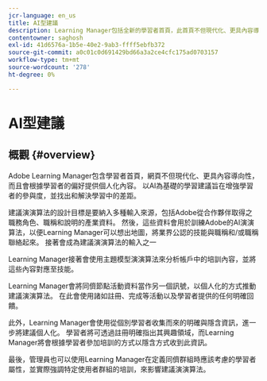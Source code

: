 ```yaml
---
jcr-language: en_us
title: AI型建議
description: Learning Manager包括全新的學習者首頁，此首頁不但現代化、更具內容導向性，而且會根據學習者的偏好提供個人化內容。 以AI為基礎的學習建議旨在增強學習者的參與度，並找出和解決學習中的差距。
contentowner: saghosh
exl-id: 41d6576a-1b5e-40e2-9ab3-ffff5ebfb372
source-git-commit: a0c01c0d691429bd66a3a2ce4cfc175ad0703157
workflow-type: tm+mt
source-wordcount: '278'
ht-degree: 0%

---
```


# AI型建議

## 概觀 {#overview}

Adobe Learning Manager包含學習者首頁，網頁不但現代化、更具內容導向性，而且會根據學習者的偏好提供個人化內容。 以AI為基礎的學習建議旨在增強學習者的參與度，並找出和解決學習中的差距。

建議演演算法的設計目標是要納入多種輸入來源，包括Adobe從合作夥伴取得之職務角色、職稱和說明的產業資料。 然後，這些資料會用於訓練Adobe的AI演演算法，以便Learning Manager可以想出地圖，將業界公認的技能與職稱和/或職稱聯絡起來。 接著會成為建議演演算法的輸入之一

Learning Manager接著會使用主題模型演演算法來分析帳戶中的培訓內容，並將這些內容對應至技能。

Learning Manager會將同儕節點活動資料當作另一個訊號，以個人化的方式推動建議演演算法。 在此會使用諸如註冊、完成等活動以及學習者提供的任何明確回饋。

此外，Learning Manager會使用從個別學習者收集而來的明確與隱含資訊，進一步將建議個人化。 學習者將可透過註冊明確指出其興趣領域，而Learning Manager將會根據學習者參加培訓的方式以隱含方式收到此資訊。

最後，管理員也可以使用Learning Manager在定義同儕群組時應該考慮的學習者屬性，並實際強調特定使用者群組的培訓，來影響建議演演算法。
